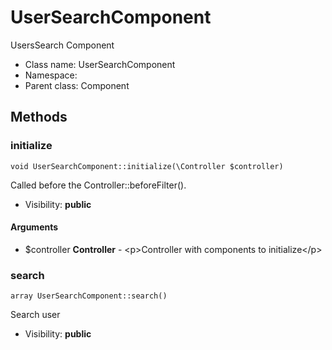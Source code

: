 UserSearchComponent
===============

UsersSearch Component




* Class name: UserSearchComponent
* Namespace: 
* Parent class: Component







Methods
-------


### initialize

    void UserSearchComponent::initialize(\Controller $controller)

Called before the Controller::beforeFilter().



* Visibility: **public**


#### Arguments
* $controller **Controller** - &lt;p&gt;Controller with components to initialize&lt;/p&gt;



### search

    array UserSearchComponent::search()

Search user



* Visibility: **public**




